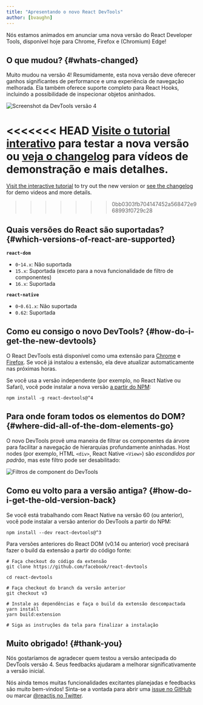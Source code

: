 ```yaml
---
title: "Apresentando o novo React DevTools"
author: [bvaughn]
---
```

Nós estamos animados em anunciar uma nova versão do React Developer Tools, disponível hoje para Chrome, Firefox e (Chromium) Edge!

## O que mudou? {#whats-changed}

Muito mudou na versão 4!
Resumidamente, esta nova versão deve oferecer ganhos significantes de performance e uma experiência de navegação melhorada.
Ela também oferece suporte completo para React Hooks, incluindo a possibilidade de inspecionar objetos aninhados.

![Screenshot da DevTools versão 4](../images/blog/devtools-v4-screenshot.png)

<<<<<<< HEAD
[Visite o tutorial interativo](https://react-devtools-tutorial.now.sh/) para testar a nova versão ou [veja o changelog](https://github.com/facebook/react/blob/master/packages/react-devtools/CHANGELOG.md#400-august-15-2019) para vídeos de demonstração e mais detalhes.
=======
[Visit the interactive tutorial](https://react-devtools-tutorial.now.sh/) to try out the new version or [see the changelog](https://github.com/facebook/react/blob/main/packages/react-devtools/CHANGELOG.md#400-august-15-2019) for demo videos and more details.
>>>>>>> 0bb0303fb704147452a568472e968993f0729c28

## Quais versões do React são suportadas? {#which-versions-of-react-are-supported}

**`react-dom`**

* `0`-`14.x`: Não suportada
* `15.x`: Suportada (exceto para a nova funcionalidade de filtro de componentes)
* `16.x`: Suportada

**`react-native`**
* `0`-`0.61.x`: Não suportada
* `0.62`: Suportada

## Como eu consigo o novo DevTools? {#how-do-i-get-the-new-devtools}

O React DevTools está disponível como uma extensão para [Chrome](https://chrome.google.com/webstore/detail/react-developer-tools/fmkadmapgofadopljbjfkapdkoienihi?hl=en) e [Firefox](https://addons.mozilla.org/en-US/firefox/addon/react-devtools/).
Se você já instalou a extensão, ela deve atualizar automaticamente nas próximas horas.

Se você usa a versão independente (por exemplo, no React Native ou Safari), você pode instalar a nova versão [a partir do NPM](https://www.npmjs.com/package/react-devtools):

```shell
npm install -g react-devtools@^4
```

## Para onde foram todos os elementos do DOM? {#where-did-all-of-the-dom-elements-go}

O novo DevTools provê uma maneira de filtrar os componentes da árvore para facilitar a navegação de hierarquias profundamente aninhadas.
Host nodes (por exemplo, HTML `<div>`, React Native `<View>`) são *escondidos por padrão*, mas este filtro pode ser desabilitado:

![Filtros de component do DevTools](../images/blog/devtools-component-filters.gif)

## Como eu volto para a versão antiga? {#how-do-i-get-the-old-version-back}

Se você está trabalhando com React Native na versão 60 (ou anterior), você pode instalar a versão anterior do DevTools a partir do NPM:

```shell
npm install --dev react-devtools@^3
```

Para versões anteriores do React DOM (v0.14 ou anterior) você precisará fazer o build da extensão a partir do código fonte:

```shell
# Faça checkout do código da extensão
git clone https://github.com/facebook/react-devtools

cd react-devtools

# Faça checkout do branch da versão anterior
git checkout v3

# Instale as dependências e faça o build da extensão descompactada
yarn install
yarn build:extension

# Siga as instruções da tela para finalizar a instalação
```

## Muito obrigado! {#thank-you}

Nós gostaríamos de agradecer quem testou a versão antecipada do DevTools versão 4.
Seus feedbacks ajudaram a melhorar significativamente a versão inicial.

Nós ainda temos muitas funcionalidades excitantes planejadas e feedbacks são muito bem-vindos!
Sinta-se a vontada para abrir uma [issue no GitHub](https://github.com/facebook/react/issues/new?labels=Component:%20Developer%20Tools) ou marcar [@reactjs no Twitter](https://twitter.com/reactjs).
